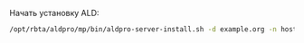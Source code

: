 Начать установку ALD:
```bash
/opt/rbta/aldpro/mp/bin/aldpro-server-install.sh -d example.org -n hostname -p 'P@ssw0rd' --no-reboot --ip 127.0.0.1
```